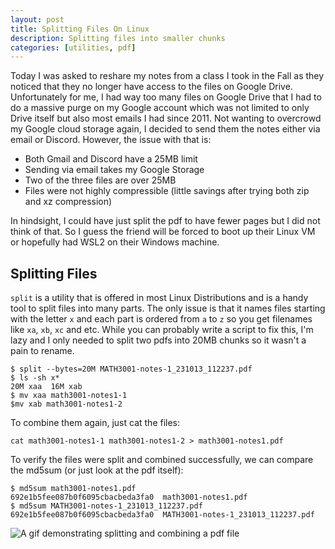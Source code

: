 ```yaml
---
layout: post
title: Splitting Files On Linux
description: Splitting files into smaller chunks
categories: [utilities, pdf]
---
```


Today I was asked to reshare my notes from a class I took in the Fall as they noticed that 
they no longer have access to the files on Google Drive. Unfortunately for me, I had way 
too many files on Google Drive that I had to do a massive purge on my Google account which 
was not limited to only Drive itself but also most emails I had since 2011. Not wanting to 
overcrowd my Google cloud storage again, I decided to send them the notes either via email 
or Discord. However, the issue with that is:

* Both Gmail and Discord have a 25MB limit
* Sending via email takes my Google Storage
* Two of the three files are over 25MB
* Files were not highly compressible (little savings after trying both zip and xz compression)

In hindsight, I could have just split the pdf to have fewer pages but I did not think of that. 
So I guess the friend will be forced to boot up their Linux VM or hopefully had WSL2 on their 
Windows machine.

## Splitting Files
`split` is a utility that is offered in most Linux Distributions and is a handy tool to split 
files into many parts. The only issue is that it names files starting with the letter `x` and 
each part is ordered from `a` to `z` so you get filenames like `xa`, `xb`, `xc` and etc. 
While you can probably write a script to fix this, I'm lazy and I only needed to split two pdfs 
into 20MB chunks so it wasn't a pain to rename.

```
$ split --bytes=20M MATH3001-notes-1_231013_112237.pdf
$ ls -sh x*
20M xaa  16M xab
$ mv xaa math3001-notes1-1
$mv xab math3001-notes1-2
```

To combine them again, just cat the files:
```
cat math3001-notes1-1 math3001-notes1-2 > math3001-notes1.pdf
```

To verify the files were split and combined successfully, we can compare the md5sum (or just look at the pdf itself):
```
$ md5sum math3001-notes1.pdf 
692e1b5fee087b0f6095cbacbeda3fa0  math3001-notes1.pdf
$ md5sum MATH3001-notes-1_231013_112237.pdf 
692e1b5fee087b0f6095cbacbeda3fa0  MATH3001-notes-1_231013_112237.pdf
```

![A gif demonstrating splitting and combining a pdf file](../assets/gif/split.gif)
